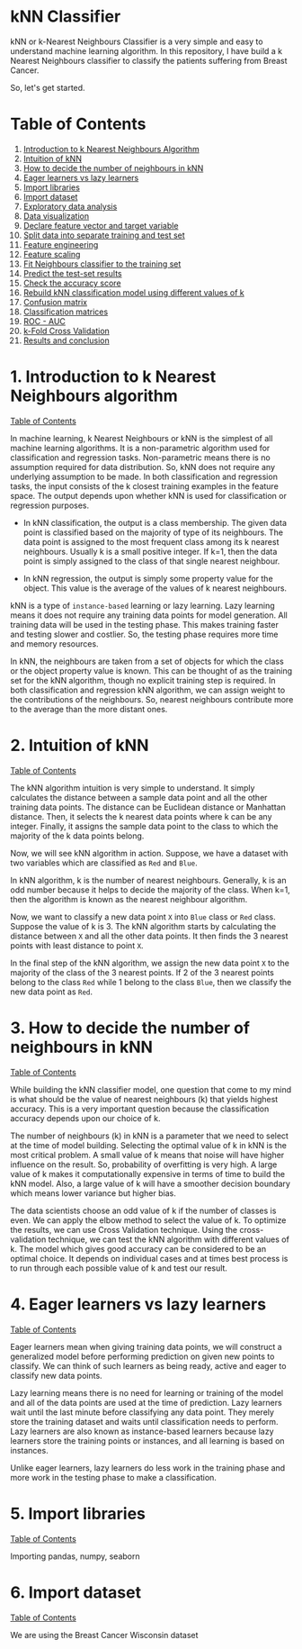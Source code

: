 # kNN Classifier 

kNN or k-Nearest Neighbours Classifier is a very simple and easy to understand machine learning algorithm. In this repository, I have build a k Nearest Neighbours classifier to classify the patients suffering from Breast Cancer.

So, let's get started.

<a class="anchor" id="0.1"></a>
# **Table of Contents**


1. [Introduction to k Nearest Neighbours Algorithm](#1)
2. [Intuition of kNN](#2)
3. [How to decide the number of neighbours in kNN](#3)
4. [Eager learners vs lazy learners](#4)
5. [Import libraries](#5)
6. [Import dataset](#6)
7. [Exploratory data analysis](#7)
8. [Data visualization](#8)
9. [Declare feature vector and target variable](#9)
10. [Split data into separate training and test set](#10)
11.	[Feature engineering](#11)
12.	[Feature scaling](#12)
13.	[Fit Neighbours classifier to the training set](#13)
14.	[Predict the test-set results](#14)
15.	[Check the accuracy score](#15)
16.	[Rebuild kNN classification model using different values of k](#16)
17.	[Confusion matrix](#17)
18.	[Classification matrices](#18)
19.	[ROC - AUC](#19)
20.	[k-Fold Cross Validation](#20)
21.	[Results and conclusion](#21)

# **1. Introduction to k Nearest Neighbours algorithm** <a class="anchor" id="1"></a>

[Table of Contents](#0.1)

In machine learning, k Nearest Neighbours or kNN is the simplest of all machine learning algorithms. It is a non-parametric algorithm used for classification and regression tasks. Non-parametric means there is no assumption required for data distribution. So, kNN does not require any underlying assumption to be made. In both classification and regression tasks, the input consists of the k closest training examples in the feature space. The output depends upon whether kNN is used for classification or regression purposes.

-	In kNN classification, the output is a class membership. The given data point is classified based on the majority of type of its neighbours. The data point is assigned to the most frequent class among its k nearest neighbours. Usually k is a small positive integer. If k=1, then the data point is simply assigned to the class of that single nearest neighbour.

-	In kNN regression, the output is simply some property value for the object. This value is the average of the values of k nearest neighbours.


kNN is a type of `instance-based` learning or lazy learning. Lazy learning means it does not require any training data points for model generation. All training data will be used in the testing phase. This makes training faster and testing slower and costlier. So, the testing phase requires more time and memory resources.

In kNN, the neighbours are taken from a set of objects for which the class or the object property value is known. This can be thought of as the training set for the kNN algorithm, though no explicit training step is required. In both classification and regression kNN algorithm, we can assign weight to the contributions of the neighbours. So, nearest neighbours contribute more to the average than the more distant ones.

# **2. Intuition of kNN** <a class="anchor" id="2"></a>

[Table of Contents](#0.1)

The kNN algorithm intuition is very simple to understand. It simply calculates the distance between a sample data point and all the other training data points. The distance can be Euclidean distance or Manhattan distance. Then, it selects the k nearest data points where k can be any integer. Finally, it assigns the sample data point to the class to which the majority of the k data points belong.

Now, we will see kNN algorithm in action. Suppose, we have a dataset with two variables which are classified as `Red` and `Blue`.

In kNN algorithm, k is the number of nearest neighbours. Generally, k is an odd number because it helps to decide the majority of the class. When k=1, then the algorithm is known as the nearest neighbour algorithm.

Now, we want to classify a new data point `X` into `Blue` class or `Red` class. Suppose the value of k is 3. The kNN algorithm starts by calculating the distance between `X` and all the other data points. It then finds the 3 nearest points with least distance to point `X`. 

In the final step of the kNN algorithm, we assign the new data point `X` to the majority of the class of the 3 nearest points. If 2 of the 3 nearest points belong to the class `Red` while 1 belong to the class `Blue`, then we classify the new data point  as `Red`.

# **3. How to decide the number of neighbours in kNN** <a class="anchor" id="3"></a>

[Table of Contents](#0.1)

While building the kNN classifier model, one question that come to my mind is what should be the value of nearest neighbours (k) that yields highest accuracy. This is a very important question because the classification accuracy depends upon our choice of k.

The number of neighbours (k) in kNN is a parameter that we need to select at the time of model building. Selecting the optimal value of k in kNN is the most critical problem. A small value of k means that noise will have higher influence on the result. So, probability of overfitting is very high. A large value of k makes it computationally expensive in terms of time to build the kNN model. Also, a large value of k will have a smoother decision boundary which means lower variance but higher bias.

The data scientists choose an odd value of k if the number of classes is even. We can apply the elbow method to select the value of k. To optimize the results, we can use Cross Validation technique. Using the cross-validation technique, we can test the kNN algorithm with different values of k. The model which gives good accuracy can be considered to be an optimal choice. It depends on individual cases and at times best process is to run through each possible value of k and test our result.

# **4. Eager learners vs lazy learners** <a class="anchor" id="4"></a>

[Table of Contents](#0.1)

Eager learners mean when giving training data points, we will construct a generalized model before performing prediction on given new points to classify. We can think of such learners as being ready, active and eager to classify new data points.

Lazy learning means there is no need for learning or training of the model and all of the data points are used at the time of prediction. Lazy learners wait until the last minute before classifying any data point. They merely store the training dataset and waits until classification needs to perform. Lazy learners are also known as instance-based learners because lazy learners store the training points or instances, and all learning is based on instances.

Unlike eager learners, lazy learners do less work in the training phase and more work in the testing phase to make a classification.

# **5. Import libraries** <a class="anchor" id="5"></a>

[Table of Contents](#0.1)

Importing pandas, numpy, seaborn

# **6. Import dataset** <a class="anchor" id="6"></a>

[Table of Contents](#0.1)

We are using the Breast Cancer Wisconsin dataset
